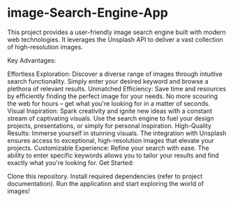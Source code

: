 # image-Search-Engine-App
This project provides a user-friendly image search engine built with modern web technologies. It leverages the Unsplash API to deliver a vast collection of high-resolution images.

Key Advantages:

Effortless Exploration: Discover a diverse range of images through intuitive search functionality. Simply enter your desired keyword and browse a plethora of relevant results.
Unmatched Efficiency: Save time and resources by efficiently finding the perfect image for your needs. No more scouring the web for hours – get what you're looking for in a matter of seconds.
Visual Inspiration: Spark creativity and ignite new ideas with a constant stream of captivating visuals. Use the search engine to fuel your design projects, presentations, or simply for personal inspiration.
High-Quality Results: Immerse yourself in stunning visuals. The integration with Unsplash ensures access to exceptional, high-resolution images that elevate your projects.
Customizable Experience: Refine your search with ease. The ability to enter specific keywords allows you to tailor your results and find exactly what you're looking for.
Get Started:

Clone this repository.
Install required dependencies (refer to project documentation).
Run the application and start exploring the world of images!
